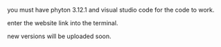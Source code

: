 you must have phyton 3.12.1 and visual studio code for the code to work.

enter the website link into the terminal.

new versions will be uploaded soon.

